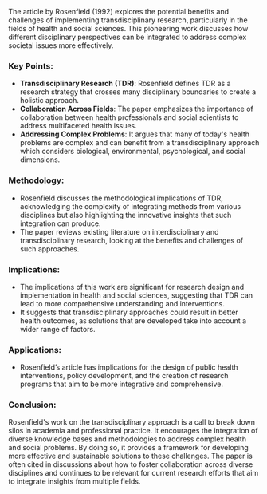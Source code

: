 The article by Rosenfield (1992) explores the potential benefits and challenges of implementing transdisciplinary research, particularly in the fields of health and social sciences. This pioneering work discusses how different disciplinary perspectives can be integrated to address complex societal issues more effectively.

### Key Points:
- **Transdisciplinary Research (TDR)**: Rosenfield defines TDR as a research strategy that crosses many disciplinary boundaries to create a holistic approach.
- **Collaboration Across Fields**: The paper emphasizes the importance of collaboration between health professionals and social scientists to address multifaceted health issues.
- **Addressing Complex Problems**: It argues that many of today's health problems are complex and can benefit from a transdisciplinary approach which considers biological, environmental, psychological, and social dimensions.

### Methodology:
- Rosenfield discusses the methodological implications of TDR, acknowledging the complexity of integrating methods from various disciplines but also highlighting the innovative insights that such integration can produce.
- The paper reviews existing literature on interdisciplinary and transdisciplinary research, looking at the benefits and challenges of such approaches.

### Implications:
- The implications of this work are significant for research design and implementation in health and social sciences, suggesting that TDR can lead to more comprehensive understanding and interventions.
- It suggests that transdisciplinary approaches could result in better health outcomes, as solutions that are developed take into account a wider range of factors.

### Applications:
- Rosenfield’s article has implications for the design of public health interventions, policy development, and the creation of research programs that aim to be more integrative and comprehensive.

### Conclusion:
Rosenfield's work on the transdisciplinary approach is a call to break down silos in academia and professional practice. It encourages the integration of diverse knowledge bases and methodologies to address complex health and social problems. By doing so, it provides a framework for developing more effective and sustainable solutions to these challenges. The paper is often cited in discussions about how to foster collaboration across diverse disciplines and continues to be relevant for current research efforts that aim to integrate insights from multiple fields.